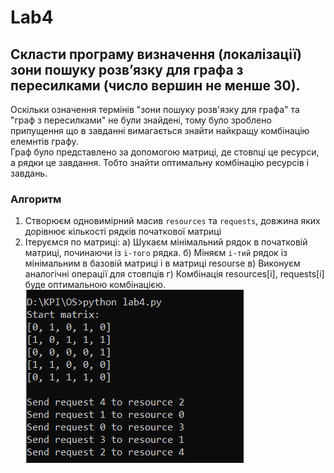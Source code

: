 # Lab4
## 	Скласти програму визначення (локалізації) зони пошуку розв’язку для графа з пересилками (число вершин не менше 30).
Оскільки означення термінів "зони пошуку розв'язку для графа" та "граф з пересилками" не були знайдені,
тому було зроблено припущення що в завданні вимагається знайти найкращу комбінацію елемнтів графу.  
Граф було представлено за допомогою матриці, де стовпці це ресурси, а рядки це завдання.
Тобто знайти оптимальну комбінацію ресурсів і завдань.  
### Алгоритм
1. Створюєм одновимірний масив `resources` та `requests`, довжина яких дорівнює кількості рядків початкової матриці  
2. Ітеруємся по матриці:
    а) Шукаєм мінімальний рядок в початковій матриці, починаючи із `i-того` рядка.
    б) Міняєм `i-тий` рядок із мінімальним в базовій матриці і в матриці resourse
    в) Виконуєм аналогічні операції для стовпців
    г) Комбінація resourсes[i], requests[i] буде оптимальною комбінацією.
![Скріншот виконання програми](execution.png "Скріншот виконання програми")
